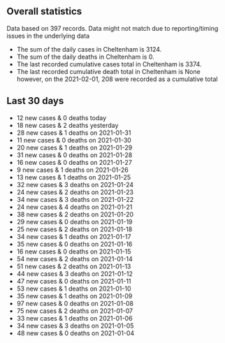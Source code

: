 <!-- summary_marker starts -->
## Overall statistics

 Data based on 397 records. Data might not match due to reporting/timing issues in the underlying data

- The sum of the daily cases in Cheltenham is 3124.
- The sum of the daily deaths in Cheltenham is 0.
- The last recorded cumulative cases total in Cheltenham is 3374.
- The last recorded cumulative death total in Cheltenham is None however, on the 2021-02-01, 208 were recorded as a cumulative total

## Last 30 days

- 12 new cases & 0 deaths today
- 18 new cases & 2 deaths yesterday
- 28 new cases & 1 deaths on 2021-01-31
- 11 new cases & 0 deaths on 2021-01-30
- 20 new cases & 1 deaths on 2021-01-29
- 31 new cases & 0 deaths on 2021-01-28
- 16 new cases & 0 deaths on 2021-01-27
- 9 new cases & 1 deaths on 2021-01-26
- 13 new cases & 1 deaths on 2021-01-25
- 32 new cases & 3 deaths on 2021-01-24
- 24 new cases & 2 deaths on 2021-01-23
- 34 new cases & 3 deaths on 2021-01-22
- 24 new cases & 4 deaths on 2021-01-21
- 38 new cases & 2 deaths on 2021-01-20
- 29 new cases & 0 deaths on 2021-01-19
- 25 new cases & 2 deaths on 2021-01-18
- 34 new cases & 1 deaths on 2021-01-17
- 35 new cases & 0 deaths on 2021-01-16
- 16 new cases & 0 deaths on 2021-01-15
- 54 new cases & 2 deaths on 2021-01-14
- 51 new cases & 2 deaths on 2021-01-13
- 44 new cases & 3 deaths on 2021-01-12
- 47 new cases & 0 deaths on 2021-01-11
- 53 new cases & 1 deaths on 2021-01-10
- 35 new cases & 1 deaths on 2021-01-09
- 97 new cases & 0 deaths on 2021-01-08
- 75 new cases & 2 deaths on 2021-01-07
- 33 new cases & 1 deaths on 2021-01-06
- 34 new cases & 3 deaths on 2021-01-05
- 48 new cases & 0 deaths on 2021-01-04

<!-- summary_marker ends -->
